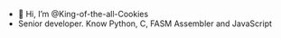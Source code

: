 - 👋 Hi, I’m @King-of-the-all-Cookies
- Senior developer. Know Python, C, FASM Assembler and JavaScript
